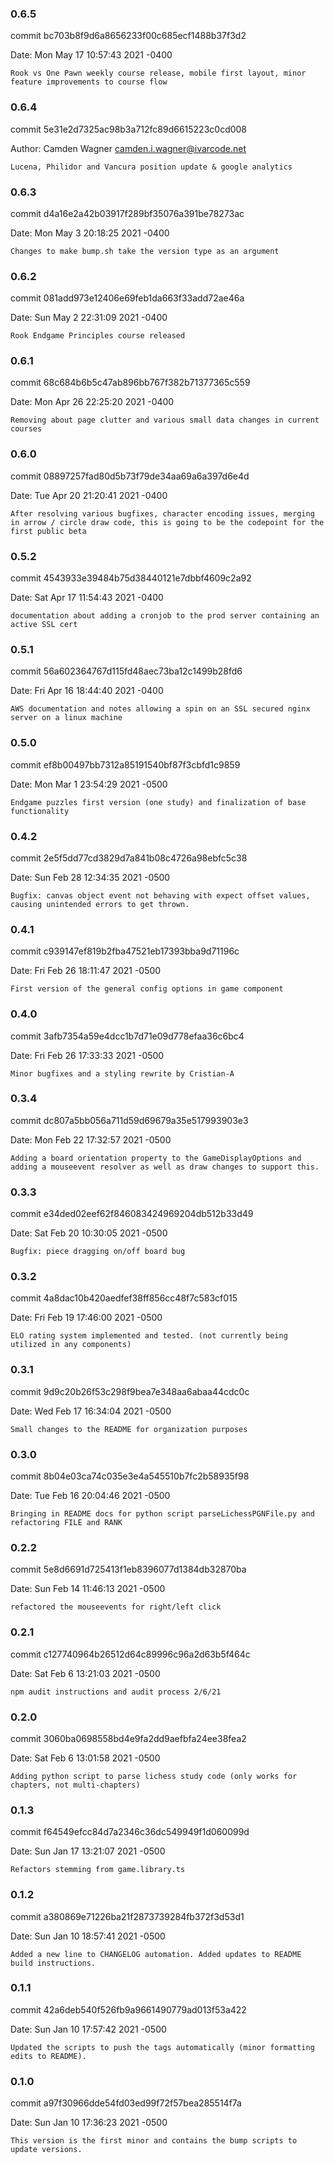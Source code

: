 ### 0.6.5

commit bc703b8f9d6a8656233f00c685ecf1488b37f3d2

Date:   Mon May 17 10:57:43 2021 -0400

    Rook vs One Pawn weekly course release, mobile first layout, minor feature improvements to course flow

### 0.6.4

commit 5e31e2d7325ac98b3a712fc89d6615223c0cd008

Author: Camden Wagner <camden.i.wagner@ivarcode.net>

    Lucena, Philidor and Vancura position update & google analytics

### 0.6.3

commit d4a16e2a42b03917f289bf35076a391be78273ac

Date:   Mon May 3 20:18:25 2021 -0400

    Changes to make bump.sh take the version type as an argument

### 0.6.2

commit 081add973e12406e69feb1da663f33add72ae46a

Date:   Sun May 2 22:31:09 2021 -0400

    Rook Endgame Principles course released

### 0.6.1

commit 68c684b6b5c47ab896bb767f382b71377365c559

Date:   Mon Apr 26 22:25:20 2021 -0400

    Removing about page clutter and various small data changes in current courses

### 0.6.0

commit 08897257fad80d5b73f79de34aa69a6a397d6e4d

Date:   Tue Apr 20 21:20:41 2021 -0400

    After resolving various bugfixes, character encoding issues, merging in arrow / circle draw code, this is going to be the codepoint for the first public beta

### 0.5.2

commit 4543933e39484b75d38440121e7dbbf4609c2a92

Date:   Sat Apr 17 11:54:43 2021 -0400

    documentation about adding a cronjob to the prod server containing an active SSL cert

### 0.5.1

commit 56a602364767d115fd48aec73ba12c1499b28fd6

Date:   Fri Apr 16 18:44:40 2021 -0400

    AWS documentation and notes allowing a spin on an SSL secured nginx server on a linux machine

### 0.5.0

commit ef8b00497bb7312a85191540bf87f3cbfd1c9859

Date:   Mon Mar 1 23:54:29 2021 -0500

    Endgame puzzles first version (one study) and finalization of base functionality

### 0.4.2

commit 2e5f5dd77cd3829d7a841b08c4726a98ebfc5c38

Date:   Sun Feb 28 12:34:35 2021 -0500

    Bugfix: canvas object event not behaving with expect offset values, causing unintended errors to get thrown.

### 0.4.1

commit c939147ef819b2fba47521eb17393bba9d71196c

Date:   Fri Feb 26 18:11:47 2021 -0500

    First version of the general config options in game component

### 0.4.0

commit 3afb7354a59e4dcc1b7d71e09d778efaa36c6bc4

Date:   Fri Feb 26 17:33:33 2021 -0500

    Minor bugfixes and a styling rewrite by Cristian-A

### 0.3.4

commit dc807a5bb056a711d59d69679a35e517993903e3

Date:   Mon Feb 22 17:32:57 2021 -0500

    Adding a board orientation property to the GameDisplayOptions and adding a mouseevent resolver as well as draw changes to support this.

### 0.3.3

commit e34ded02eef62f846083424969204db512b33d49

Date:   Sat Feb 20 10:30:05 2021 -0500

    Bugfix: piece dragging on/off board bug

### 0.3.2

commit 4a8dac10b420aedfef38ff856cc48f7c583cf015

Date:   Fri Feb 19 17:46:00 2021 -0500

    ELO rating system implemented and tested. (not currently being utilized in any components)

### 0.3.1

commit 9d9c20b26f53c298f9bea7e348aa6abaa44cdc0c

Date:   Wed Feb 17 16:34:04 2021 -0500

    Small changes to the README for organization purposes

### 0.3.0

commit 8b04e03ca74c035e3e4a545510b7fc2b58935f98

Date:   Tue Feb 16 20:04:46 2021 -0500

    Bringing in README docs for python script parseLichessPGNFile.py and refactoring FILE and RANK

### 0.2.2

commit 5e8d6691d725413f1eb8396077d1384db32870ba

Date:   Sun Feb 14 11:46:13 2021 -0500

    refactored the mouseevents for right/left click

### 0.2.1

commit c127740964b26512d64c89996c96a2d63b5f464c

Date:   Sat Feb 6 13:21:03 2021 -0500

    npm audit instructions and audit process 2/6/21

### 0.2.0

commit 3060ba0698558bd4e9fa2dd9aefbfa24ee38fea2

Date:   Sat Feb 6 13:01:58 2021 -0500

    Adding python script to parse lichess study code (only works for chapters, not multi-chapters)

### 0.1.3

commit f64549efcc84d7a2346c36dc549949f1d060099d

Date:   Sun Jan 17 13:21:07 2021 -0500

    Refactors stemming from game.library.ts

### 0.1.2

commit a380869e71226ba21f2873739284fb372f3d53d1

Date:   Sun Jan 10 18:57:41 2021 -0500

    Added a new line to CHANGELOG automation. Added updates to README build instructions.

### 0.1.1

commit 42a6deb540f526fb9a9661490779ad013f53a422

Date:   Sun Jan 10 17:57:42 2021 -0500

    Updated the scripts to push the tags automatically (minor formatting edits to README).

### 0.1.0

commit a97f30966dde54fd03ed99f72f57bea285514f7a

Date:   Sun Jan 10 17:36:23 2021 -0500

    This version is the first minor and contains the bump scripts to update versions.
